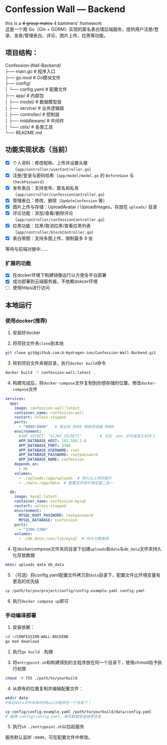 # Confession Wall — Backend
this is a ~~4 group mates~~ 4 bammers' homework    <br>
这是一个用 Go（Gin + GORM）实现的匿名表白墙后端服务，提供用户注册/登录、发表/管理表白、评论、图片上传、拉黑等功能。

## 项目结构：

Confession-Wall-Backend/    <br>
├── main.go                 # 程序入口   <br>
├── go.mod                 # Go模块文件  <br>
├── config/                                <br>
│   └── config.yaml        # 配置文件   <br>
├── app/                   # 内部包  <br>
│   ├── model/             # 数据模型层  <br>
│   ├── service/           # 业务逻辑层  <br>
│   ├── controller/        # 控制层   <br>
│   ├── middleware/        # 中间件   <br>
│   └── utils/             # 各类工具   <br>
└── README.md                <br>


## 功能实现状态（当前）

- [x] 个人资料：修改昵称、上传并设置头像（`app/controller/userController.go`）
- [x] 注册/登录与密码哈希（`app/model/model.go` 的 `BeforeSave` 与 `CheckPassword`）
- [x] 发布表白：支持发布、匿名和私有（`app/controller/confessionController.go`）
- [x] 管理表白：修改、删除（`UpdateConfession` 等）
- [x] 图片上传与存储：UploadAvatar / UploadImages，存放在 `uploads/` 目录
- [x] 评论功能：添加/查看/删除评论（`app/controller/confessionController.go`）
- [x] 拉黑功能：拉黑/取消拉黑/查看拉黑列表（`app/controller/blockController.go`）
- [x] 表白带图：支持多图上传，限制最多 9 张

等待与前端对接中……

### 扩展的功能
- [x] 在docker环境下构建镜像运行以方便全平台部署
- [x] 成功部署到云端服务器，不依赖dokcer环境
- [ ] 使用https进行访问

## 本地运行

### 使用docker(推荐)

1. 安装好docker

2. 将项目文件夹`clone`到本地

```bash
git clone git@github.com:A-Hydrogen-ion/Confession-Wall-Backend.git
```
3. 转到项目文件夹根目录，执行`docker build`命令
```bash
docker build -t confession-wall:latest .
```
4. 构建完成后，将`docker-compose`文件复制到你想存储的位置，修改`docker-compose`文件
```yaml
services:
  app:
    image: confession-wall:latest
    container_name: confession-wall
    restart: unless-stopped
    ports:
      - "8080:8080"   # 宿主机 8080 映射到容器 8080
    environment:
      #JWT_SECRET: "${JWT_SECRET}"        # 可在 .env 文件或宿主机传入
      APP_DATABASE_HOST: 192.168.2.6       
      APP_DATABASE_PORT: 3306
      APP_DATABASE_USERNAME: root
      APP_DATABASE_PASSWORD: rootpassword
      APP_DATABASE_NAME: confession
    depends_on:
      - db
    volumes:
      - ./uploads:/app/uploads  # 持久化上传的图片
      - ./data:/app/data  # 配置文件和环境变量二选一

  db:
    image: mysql:latest
    container_name: confession-mysql
    restart: unless-stopped
    environment:
      MYSQL_ROOT_PASSWORD: rootpassword
      MYSQL_DATABASE: confession
    ports:
      - "3306:3306"
    volumes:
      - ./db_data:/var/lib/mysql  # 持久化数据库
```
4. 在dockercompose文件夹同目录下创建`uploads`和`data`与`db_data`文件夹持久化存放数据
```bash
mkdir uploads data db_data
```
5. （可选）将config.yaml配置文件拷贝到`data`目录下，配置文件比环境变量有更高的优先级
```bash
cp /path/to/yourproject/config/config.example.yaml config.yaml
```

6. 执行`docker compose up`即可
### 手动编译部署

1. 安装依赖：

```bash
cd ~/CONFESSION-WALL-BACKEND
go mod download
```
2. 执行`go build .`构建

3. 将`entrypoint.sh`和构建得到的主程序放在同一个目录下，使用chmod给予执行权限
```bash
chmod -R 755 ./path/to/yourbuild
```

4. 从原有的位置复制并编辑配置文件：
```bash
mkdir data
#保证data文件夹和你的build程序在一个目录下！
```

```bash
cp config/config.example.yaml /path/to/yourbuild/data/config.yaml
# 编辑 config\config.yaml，填写数据库连接等信息
```

5. 执行`sh ./entrypoint.sh`以拉起服务

服务默认监听 `:8080`，可在配置文件中修改。
